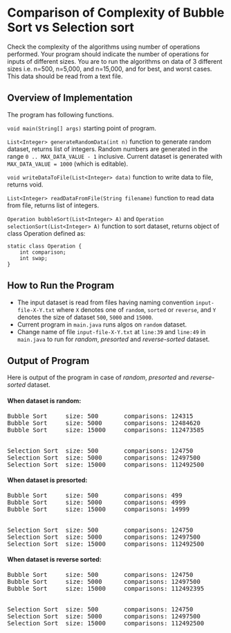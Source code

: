 # Comparison of Complexity of Bubble Sort vs Selection sort

Check the complexity of the algorithms using number of operations performed. Your program should indicate the number of operations for inputs of different sizes. You are to run the algorithms on data of 3 different sizes i.e. n=500, n=5,000, and n=15,000, and for best, and worst cases. This data should be read from a text file. 

## Overview of Implementation

The program has following functions.

`void main(String[] args)` starting point of program.

`List<Integer> generateRandomData(int n)` function to generate random dataset, returns list of integers. Random numbers are generated in the range `0 .. MAX_DATA_VALUE - 1` inclusive. Current dataset is generated with `MAX_DATA_VALUE = 1000` (which is editable).

`void writeDataToFile(List<Integer> data)` function to write data to file, returns void.

`List<Integer> readDataFromFile(String filename)` function to read data from file, returns list of integers.

`Operation bubbleSort(List<Integer> A)` and `Operation selectionSort(List<Integer> A)` function to sort dataset, returns object of class Operation defined as:

```
static class Operation {
    int comparison;
    int swap;
}
``` 

## How to Run the Program

* The input dataset is read from files having naming convention `input-file-X-Y.txt` where `X` denotes one of `random`, `sorted` or `reverse`, and `Y` denotes the size of dataset `500`, `5000` and `15000`.
* Current program in `main.java` runs algos on `random` dataset.
* Change name of file `input-file-X-Y.txt` at `line:39` and `line:49` in `main.java` to run for _random_, _presorted_ and _reverse-sorted_ dataset.

## Output of Program

Here is output of the program in case of _random_, _presorted_ and _reverse-sorted_ dataset.

#### When dataset is random:
<pre>
Bubble Sort 	size: 500		comparisons: 124315			swaps: 62905
Bubble Sort 	size: 5000		comparisons: 12484620		swaps: 6381182
Bubble Sort 	size: 15000		comparisons: 112473585		swaps: 56374559
<br>
Selection Sort 	size: 500		comparisons: 124750			swaps: 496
Selection Sort 	size: 5000		comparisons: 12497500		swaps: 4989
Selection Sort 	size: 15000		comparisons: 112492500		swaps: 14973
</pre>
#### When dataset is presorted:
<pre>
Bubble Sort 	size: 500		comparisons: 499			swaps: 0
Bubble Sort 	size: 5000		comparisons: 4999			swaps: 0
Bubble Sort 	size: 15000		comparisons: 14999			swaps: 0
<br>
Selection Sort 	size: 500		comparisons: 124750			swaps: 0
Selection Sort 	size: 5000		comparisons: 12497500		swaps: 0
Selection Sort 	size: 15000		comparisons: 112492500		swaps: 0
</pre>
#### When dataset is reverse sorted:
<pre>
Bubble Sort 	size: 500		comparisons: 124750			swaps: 124623
Bubble Sort 	size: 5000		comparisons: 12497500		swaps: 12485013
Bubble Sort 	size: 15000		comparisons: 112492395		swaps: 112380218
<br>
Selection Sort 	size: 500		comparisons: 124750			swaps: 284
Selection Sort 	size: 5000		comparisons: 12497500		swaps: 3447
Selection Sort 	size: 15000		comparisons: 112492500		swaps: 10650
</pre>